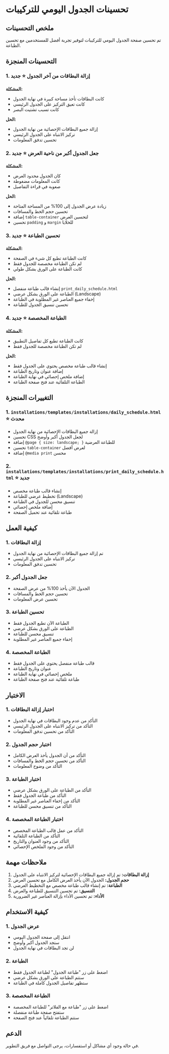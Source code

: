 # تحسينات الجدول اليومي للتركيبات

## ملخص التحسينات

تم تحسين صفحة الجدول اليومي للتركيبات لتوفير تجربة أفضل للمستخدمين مع تحسين الطباعة.

## التحسينات المنجزة

### 1. إزالة البطاقات من آخر الجدول ⭐ **جديد**

**المشكلة:**
- كانت البطاقات تأخذ مساحة كبيرة في نهاية الجدول
- كانت تعيق التركيز على الجدول الرئيسي
- كانت تسبب تشتيت البصر

**الحل:**
- إزالة جميع البطاقات الإحصائية من نهاية الجدول
- تركيز الانتباه على الجدول الرئيسي
- تحسين تدفق المعلومات

### 2. جعل الجدول أكبر من ناحية العرض ⭐ **جديد**

**المشكلة:**
- كان الجدول محدود العرض
- كانت المعلومات مضغوطة
- صعوبة في قراءة التفاصيل

**الحل:**
- زيادة عرض الجدول إلى 100% من المساحة المتاحة
- تحسين حجم الخط والمسافات
- إضافة `table-container` لتحسين العرض
- تحسين `padding` و `margin` للخلايا

### 3. تحسين الطباعة ⭐ **جديد**

**المشكلة:**
- كانت الطباعة تطبع كل شيء في الصفحة
- لم تكن الطباعة مخصصة للجدول فقط
- كانت الطباعة على الورق بشكل طولي

**الحل:**
- إنشاء قالب طباعة منفصل `print_daily_schedule.html`
- الطباعة على الورق بشكل عرضي (Landscape)
- إخفاء جميع العناصر غير المطلوبة في الطباعة
- تحسين تنسيق الجدول للطباعة

### 4. الطباعة المخصصة ⭐ **جديد**

**المشكلة:**
- كانت الطباعة تطبع كل تفاصيل التطبيق
- لم تكن الطباعة مخصصة للجدول فقط

**الحل:**
- إنشاء قالب طباعة مخصص يحتوي على الجدول فقط
- إضافة عنوان وتاريخ الطباعة
- إضافة ملخص إحصائي في نهاية الطباعة
- الطباعة التلقائية عند فتح صفحة الطباعة

## التغييرات المنجزة

### 1. **`installations/templates/installations/daily_schedule.html`** ⭐ **محدث**
- إزالة جميع البطاقات الإحصائية من نهاية الجدول
- تحسين CSS لجعل الجدول أكبر وأوضح
- إضافة `@page { size: landscape; }` للطباعة العرضية
- تحسين `table-container` لعرض أفضل
- إضافة `@media print` محسن

### 2. **`installations/templates/installations/print_daily_schedule.html`** ⭐ **جديد**
- إنشاء قالب طباعة مخصص
- تخطيط عرضي للطباعة (Landscape)
- تنسيق محسن للجدول في الطباعة
- إضافة ملخص إحصائي
- طباعة تلقائية عند تحميل الصفحة

## كيفية العمل

### 1. إزالة البطاقات
- تم إزالة جميع البطاقات الإحصائية من نهاية الجدول
- تركيز الانتباه على الجدول الرئيسي
- تحسين تدفق المعلومات

### 2. جعل الجدول أكبر
- الجدول الآن يأخذ 100% من عرض الصفحة
- تحسين حجم الخط والمسافات
- تحسين عرض المعلومات

### 3. تحسين الطباعة
- الطباعة الآن تطبع الجدول فقط
- الطباعة على الورق بشكل عرضي
- تنسيق محسن للطباعة
- إخفاء جميع العناصر غير المطلوبة

### 4. الطباعة المخصصة
- قالب طباعة منفصل يحتوي على الجدول فقط
- عنوان وتاريخ الطباعة
- ملخص إحصائي في نهاية الطباعة
- طباعة تلقائية عند فتح صفحة الطباعة

## الاختبار

### 1. اختبار إزالة البطاقات
- التأكد من عدم وجود البطاقات في نهاية الجدول
- التأكد من تركيز الانتباه على الجدول الرئيسي
- التأكد من تحسين تدفق المعلومات

### 2. اختبار حجم الجدول
- التأكد من أن الجدول يأخذ العرض الكامل
- التأكد من تحسين حجم الخط والمسافات
- التأكد من وضوح المعلومات

### 3. اختبار الطباعة
- التأكد من الطباعة على الورق بشكل عرضي
- التأكد من طباعة الجدول فقط
- التأكد من إخفاء العناصر غير المطلوبة
- التأكد من تنسيق محسن للطباعة

### 4. اختبار الطباعة المخصصة
- التأكد من عمل قالب الطباعة المخصص
- التأكد من الطباعة التلقائية
- التأكد من وجود العنوان والتاريخ
- التأكد من وجود الملخص الإحصائي

## ملاحظات مهمة

1. **إزالة البطاقات:** تم إزالة جميع البطاقات الإحصائية لتركيز الانتباه على الجدول
2. **حجم الجدول:** الجدول الآن يأخذ العرض الكامل مع تحسين العرض
3. **الطباعة:** تم إنشاء قالب طباعة مخصص مع التخطيط العرضي
4. **التنسيق:** تم تحسين التنسيق للطباعة والعرض
5. **الأداء:** تم تحسين الأداء بإزالة العناصر غير الضرورية

## كيفية الاستخدام

### 1. عرض الجدول
- انتقل إلى صفحة الجدول اليومي
- ستجد الجدول أكبر وأوضح
- لن تجد البطاقات في نهاية الجدول

### 2. الطباعة
- اضغط على زر "طباعة الجدول" لطباعة الجدول فقط
- ستتم الطباعة على الورق بشكل عرضي
- ستظهر تفاصيل الجدول كاملة في الطباعة

### 3. الطباعة المخصصة
- اضغط على زر "طباعة مع الفلاتر" للطباعة المخصصة
- ستفتح صفحة طباعة منفصلة
- ستتم الطباعة تلقائياً عند فتح الصفحة

## الدعم

في حالة وجود أي مشاكل أو استفسارات، يرجى التواصل مع فريق التطوير. 